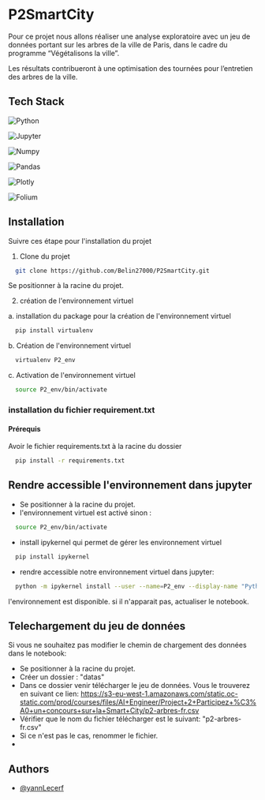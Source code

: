 
# P2SmartCity

Pour ce projet nous allons réaliser une analyse exploratoire avec un jeu de données portant sur les arbres de la ville de Paris, dans le cadre du programme “Végétalisons la ville”.

Les résultats contribueront à une optimisation des tournées pour l’entretien des arbres de la ville. 
## Tech Stack


![Python](https://img.shields.io/badge/Python-FFD43B?style=for-the-badge&logo=python&logoColor=blue)

![Jupyter](https://img.shields.io/badge/Jupyter-F37626.svg?&style=for-the-badge&logo=Jupyter&logoColor=white)

![Numpy](https://img.shields.io/badge/Numpy-777BB4?style=for-the-badge&logo=numpy&logoColor=white)

![Pandas](https://img.shields.io/badge/Pandas-2C2D72?style=for-the-badge&logo=pandas&logoColor=white)

![Plotly](https://img.shields.io/badge/Plotly-239120?style=for-the-badge&logo=plotly&logoColor=white)

![Folium](https://img.shields.io/badge/Folium-77B829?style=for-the-badge&logo=folium&logoColor=white)


## Installation
Suivre ces étape pour l'installation du projet
1. Clone du projet

```bash
  git clone https://github.com/Belin27000/P2SmartCity.git
```

Se positionner à la racine du projet.


2. création de l'environnement virtuel

 a. installation du package pour la création de l'environnement virtuel
```bash
  pip install virtualenv
```
b. Création de l'environnement virtuel
```bash
  virtualenv P2_env
```
c. Activation de l'environnement virtuel
```bash
  source P2_env/bin/activate
```

### installation du fichier requirement.txt
#### Prérequis
Avoir le fichier requirements.txt à la racine du dossier
```bash
  pip install -r requirements.txt
```

## Rendre accessible l'environnement dans jupyter

- Se positionner à la racine du projet.
- l'environnement virtuel est activé sinon : 
```bash
  source P2_env/bin/activate
```
- install ipykernel qui permet de gérer les environnement virtuel
```bash
  pip install ipykernel
```
- rendre accessible notre environnement virtuel dans jupyter:
```bash
  python -m ipykernel install --user --name=P2_env --display-name "Python (P2_env)"
```
l'environnement est disponible. si il n'apparait pas, actualiser le notebook.

## Telechargement du jeu de données
Si vous ne souhaitez pas modifier le chemin de chargement des données dans le notebook:

- Se positionner à la racine du projet.
- Créer un dossier : "datas"
- Dans ce dossier venir télécharger le jeu de données. Vous le trouverez en suivant ce lien:
https://s3-eu-west-1.amazonaws.com/static.oc-static.com/prod/courses/files/AI+Engineer/Project+2+Participez+%C3%A0+un+concours+sur+la+Smart+City/p2-arbres-fr.csv
- Vérifier que le nom du fichier télécharger est le suivant: "p2-arbres-fr.csv"
- Si ce n'est pas le cas, renommer le fichier.
- 
## Authors

- [@yannLecerf](https://github.com/Belin27000)

